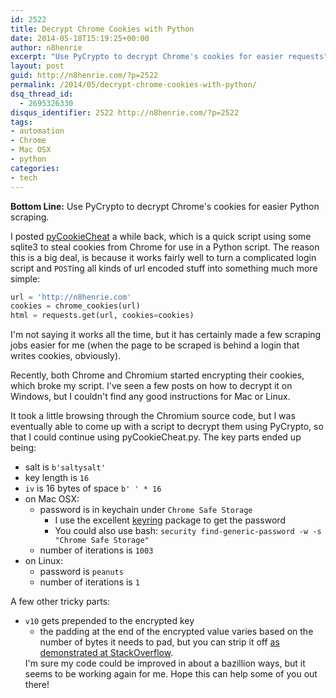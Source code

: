 ```yaml
---
id: 2522
title: Decrypt Chrome Cookies with Python
date: 2014-05-18T15:19:25+00:00
author: n8henrie
excerpt: "Use PyCrypto to decrypt Chrome's cookies for easier requests"
layout: post
guid: http://n8henrie.com/?p=2522
permalink: /2014/05/decrypt-chrome-cookies-with-python/
dsq_thread_id:
  - 2695326330
disqus_identifier: 2522 http://n8henrie.com/?p=2522
tags:
- automation
- Chrome
- Mac OSX
- python
categories:
- tech
---
```

**Bottom Line:** Use PyCrypto to decrypt Chrome's cookies for easier Python scraping.<!--more-->

I posted [pyCookieCheat](http://n8henrie.com/2013/11/use-chromes-cookies-for-easier-downloading-with-python-requests/) a while back, which is a quick script using some sqlite3 to steal cookies from Chrome for use in a Python script. The reason this is a big deal, is because it works fairly well to turn a complicated login script and `POST`ing all kinds of url encoded stuff into something much more simple:

```python
url = 'http://n8henrie.com'
cookies = chrome_cookies(url)
html = requests.get(url, cookies=cookies)
```

I'm not saying it works all the time, but it has certainly made a few scraping jobs easier for me (when the page to be scraped is behind a login that writes cookies, obviously).

Recently, both Chrome and Chromium started encrypting their cookies, which broke my script. I've seen a few posts on how to decrypt it on Windows, but I couldn't find any good instructions for Mac or Linux.

It took a little browsing through the Chromium source code, but I was eventually able to come up with a script to decrypt them using PyCrypto, so that I could continue using pyCookieCheat.py. The key parts ended up being:

  * salt is `b'saltysalt'`
  * key length is `16`
  * `iv` is 16 bytes of space `b' ' * 16`
  * on Mac OSX:
      * password is in keychain under `Chrome Safe Storage`
          * I use the excellent <a href="https://pypi.python.org/pypi/keyring" target="_blank">keyring</a> package to get the password
          * You could also use bash: `security find-generic-password -w -s "Chrome Safe Storage"`
      * number of iterations is `1003`
  * on Linux:
      * password is `peanuts`
      * number of iterations is `1`

A few other tricky parts:

  * `v10` gets prepended to the encrypted key
      * the padding at the end of the encrypted value varies based on the number of bytes it needs to pad, but you can strip it off <a target="_blank" href="http://stackoverflow.com/a/14205319">as demonstrated at StackOverflow</a>. </ul>
        I'm sure my code could be improved in about a bazillion ways, but it seems to be working again for me. Hope this can help some of you out there!

<script src="https://gist.github.com/n8henrie/8715089.js"></script>
